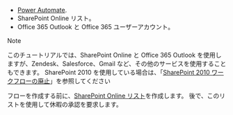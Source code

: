 * [Power Automate](https://flow.microsoft.com).
* SharePoint Online リスト。
* Office 365 Outlook と Office 365 ユーザーアカウント。

> [!NOTE]
> このチュートリアルでは、SharePoint Online と Office 365 Outlook を使用しますが、Zendesk、Salesforce、Gmail など、その他のサービスを使用することもできます。 SharePoint 2010 を使用している場合は、「[SharePoint 2010 ワークフローの廃止](https://go.microsoft.com/fwlink/?linkid=2138686)」を参照してください
> 
> 

フローを作成する前に、[SharePoint Online リスト](https://support.office.com/article/Training-Create-and-set-up-a-list-1DDC1F5A-A908-478B-BB6D-608F34B71F94)を作成します。 後で、このリストを使用して休暇の承認を要求します。

